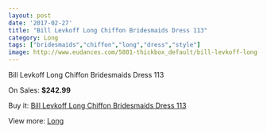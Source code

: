 ```yaml
---
layout: post
date: '2017-02-27'
title: "Bill Levkoff Long Chiffon Bridesmaids Dress 113"
category: Long
tags: ["bridesmaids","chiffon","long","dress","style"]
image: http://www.eudances.com/5801-thickbox_default/bill-levkoff-long-chiffon-bridesmaids-dress-113.jpg
---
```

Bill Levkoff Long Chiffon Bridesmaids Dress 113

On Sales: **$242.99**
<a href="https://www.eudances.com/en/long/2033-bill-levkoff-long-chiffon-bridesmaids-dress-113.html"><amp-img layout="responsive" width="600" height="600" src="//www.eudances.com/5801-thickbox_default/bill-levkoff-long-chiffon-bridesmaids-dress-113.jpg" alt="Bill Levkoff Long Chiffon Bridesmaids Dress 113 0" /></a>

Buy it: [Bill Levkoff Long Chiffon Bridesmaids Dress 113](https://www.eudances.com/en/long/2033-bill-levkoff-long-chiffon-bridesmaids-dress-113.html "Bill Levkoff Long Chiffon Bridesmaids Dress 113")

View more: [Long](https://www.eudances.com/en/21-long "Long")